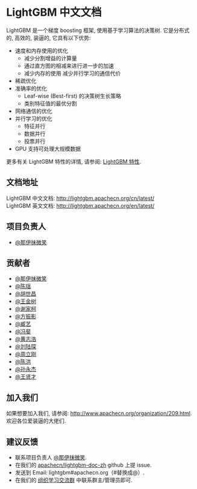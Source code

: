 # LightGBM 中文文档

LightGBM 是一个梯度 boosting 框架, 使用基于学习算法的决策树.
它是分布式的, 高效的, 装逼的, 它具有以下优势:
* 速度和内存使用的优化
  * 减少分割增益的计算量
  * 通过直方图的相减来进行进一步的加速
  * 减少内存的使用
  减少并行学习的通信代价
* 稀疏优化
* 准确率的优化
  * Leaf-wise (Best-first) 的决策树生长策略
  * 类别特征值的最优分割
* 网络通信的优化
* 并行学习的优化
  * 特征并行
  * 数据并行
  * 投票并行
* GPU 支持可处理大规模数据

更多有关 LightGBM 特性的详情, 请参阅: [LightGBM 特性](http://lightgbm.apachecn.org/cn/latest/Features.html).


## 文档地址
LightGBM 中文文档: <http://lightgbm.apachecn.org/cn/latest/>  
LightGBM 英文文档: <http://lightgbm.apachecn.org/en/latest/>

## 项目负责人

* [@那伊抹微笑](https://github.com/apachecn/lightgbm-doc-zh)

## 贡献者

* [@那伊抹微笑](https://github.com/apachecn/lightgbm-doc-zh)
* [@陈瑶](https://github.com/apachecn/lightgbm-doc-zh)
* [@胡世昌](https://github.com/apachecn/lightgbm-doc-zh)
* [@王金树](https://github.com/apachecn/lightgbm-doc-zh)
* [@谢家柯](https://github.com/apachecn/lightgbm-doc-zh)
* [@方振影](https://github.com/apachecn/lightgbm-doc-zh)
* [@臧艺](https://github.com/apachecn/lightgbm-doc-zh)
* [@冯斐](https://github.com/apachecn/lightgbm-doc-zh)
* [@黄志浩](https://github.com/apachecn/lightgbm-doc-zh)
* [@刘陆琛](https://github.com/apachecn/lightgbm-doc-zh)
* [@周立刚](https://github.com/apachecn/lightgbm-doc-zh)
* [@陈洪](https://github.com/apachecn/lightgbm-doc-zh)
* [@孙永杰](https://github.com/apachecn/lightgbm-doc-zh)
* [@王贤才](https://github.com/apachecn/lightgbm-doc-zh)

## 加入我们

如果想要加入我们, 请参阅: <http://www.apachecn.org/organization/209.html>.  
欢迎各位爱装逼的大佬们.

## 建议反馈

*  联系项目负责人 [@那伊抹微笑](https://github.com/wangyangting).
*  在我们的 [apachecn/lightgbm-doc-zh](https://github.com/apachecn/lightgbm-doc-zh>) github 上提 issue.
*  发送到 Email: lightgbm#apachecn.org（#替换成@）.
*  在我们的 [组织学习交流群](http://www.apachecn.org/organization/348.html) 中联系群主/管理员即可.